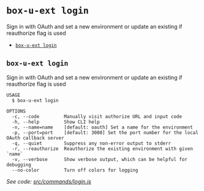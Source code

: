 `box-u-ext login`
=================

Sign in with OAuth and set a new environment or update an existing if reauthorize flag is used

* [`box-u-ext login`](#box-u-ext-login)

## `box-u-ext login`

Sign in with OAuth and set a new environment or update an existing if reauthorize flag is used

```
USAGE
  $ box-u-ext login

OPTIONS
  -c, --code         Manually visit authorize URL and input code
  -h, --help         Show CLI help
  -n, --name=name    [default: oauth] Set a name for the environment
  -p, --port=port    [default: 3000] Set the port number for the local OAuth callback server
  -q, --quiet        Suppress any non-error output to stderr
  -r, --reauthorize  Reauthorize the existing environment with given `name`
  -v, --verbose      Show verbose output, which can be helpful for debugging
  --no-color         Turn off colors for logging
```

_See code: [src/commands/login.js](https://github.com/vsunday/boxcli-ext/blob/v0.0.4/src/commands/login.js)_
